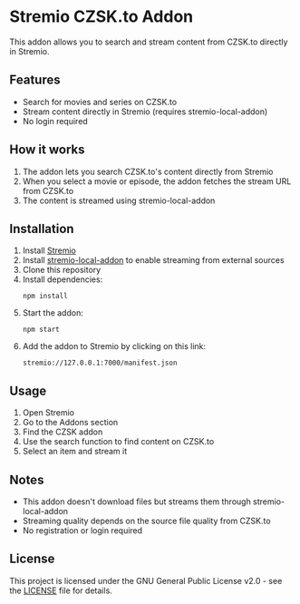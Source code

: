 # Stremio CZSK.to Addon

This addon allows you to search and stream content from CZSK.to directly in Stremio.

## Features

- Search for movies and series on CZSK.to
- Stream content directly in Stremio (requires stremio-local-addon)
- No login required

## How it works

1. The addon lets you search CZSK.to's content directly from Stremio
2. When you select a movie or episode, the addon fetches the stream URL from CZSK.to
3. The content is streamed using stremio-local-addon

## Installation

1. Install [Stremio](https://www.stremio.com/downloads)
2. Install [stremio-local-addon](https://github.com/sleeyax/stremio-addons/tree/master/packages/addons/local-addon) to enable streaming from external sources
3. Clone this repository
4. Install dependencies:
   ```
   npm install
   ```
5. Start the addon:
   ```
   npm start
   ```
6. Add the addon to Stremio by clicking on this link:
   ```
   stremio://127.0.0.1:7000/manifest.json
   ```

## Usage

1. Open Stremio
2. Go to the Addons section
3. Find the CZSK addon
4. Use the search function to find content on CZSK.to
5. Select an item and stream it

## Notes

- This addon doesn't download files but streams them through stremio-local-addon
- Streaming quality depends on the source file quality from CZSK.to
- No registration or login required

## License

This project is licensed under the GNU General Public License v2.0 - see the [LICENSE](LICENSE) file for details.
